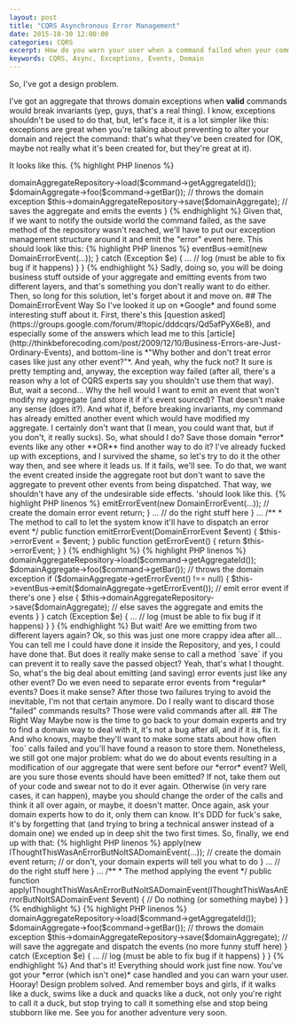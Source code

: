 ```yaml
---
layout: post
title: "CQRS Asynchronous Error Management"
date: 2015-10-30 12:00:00
categories: CQRS
excerpt: How do you warn your user when a command failed when your command handler is async?
keywords: CQRS, Async, Exceptions, Events, Domain
---
```

So, I've got a design problem.

I've got an aggregate that throws domain exceptions when **valid** commands would break invariants (yep, guys, that's a real thing). I know, exceptions shouldn't be used to do that, but, let's face it, it is a lot simpler like this: exceptions are great when you're talking about preventing to alter your domain and reject the command: that's what they've been created for (OK, maybe not really what it's been created for, but they're great at it).

It looks like this.
{% highlight PHP linenos %}
<?php
class FooAggregateRoot
{
    ...
    
    public function foo($bar)
    {
        if (...) { // Invalid condition
            throw new DomainException(...); // The domain exception
        }
    }
}
{% endhighlight %}

Problem is, if my handler is asynchronous, the command would just be rejected (as I planned it to be), but I have no way to warn the user who issued the failing command, as the exception cannot be propagated back to the command issuer. And **I WANT** him to be notified if it fails.

Of course, the easy way would be to say "If you really need your user to be notified right away, just make your handler synchronous and you won't have a problem anymore"... well, that's true, but let's pretend that, for various reasons, **I NEED** it to be asynchronous. So, I've got to find a way to throw that exception back (or do something that looks like it).

As you have to communicate with the external world through events, the evident solution would be to transform those domain exceptions into domain error events. So, let's try it.

## The Exception Way

*Summary of the situation before modification: we've got our command handler which will get the aggregate through its repository, make the domain action described by the command, and finally, the repository saving the modified aggregate and emitting the events outside (through its* embedded *event bus):*
{% highlight PHP linenos %}
<?php
public function handleFooCommand(FooCommand $command)
{
    $domainAggregate = $this->domainAggregateRepository->load($command->getAggregateId());
    $domainAggregate->foo($command->getBar()); // throws the domain exception
    $this->domainAggregateRepository->save($domainAggregate); // saves the aggregate and emits the events
}
{% endhighlight %}

Given that, if we want to notify the outside world the command failed, as the save method of the repository wasn't reached, we'll have to put our exception management structure around it and emit the "error" event here. This should look like this:
{% highlight PHP linenos %}
<?php
public function handleFooCommand(FooCommand $command)
{
    try {
        ... //still does the same stuff as previously
    } catch (DomainException $e) {
        $this->eventBus->emit(new DomainErrorEvent(...));
    } catch (Exception $e) {
        ... // log (must be able to fix bug if it happens)
    }
}
{% endhighlight %}

Sadly, doing so, you will be doing business stuff outside of your aggregate and emitting events from two different layers, and that's something you don't really want to do either. Then, so long for this solution, let's forget about it and move on.

## The DomainErrorEvent Way

So I've looked it up on *Google* and found some interesting stuff about it. First, there's this [question asked](https://groups.google.com/forum/#!topic/dddcqrs/Qd5afPyX6e8), and especially some of the answers which lead me to this [article](http://thinkbeforecoding.com/post/2009/12/10/Business-Errors-are-Just-Ordinary-Events), and bottom-line is *"Why bother and don't treat error cases like just any other event?"*.

And yeah, why the fuck not? It sure is pretty tempting and, anyway, the exception way failed (after all, there's a reason why a lot of CQRS experts say you shouldn't use them that way).

But, wait a second... Why the hell would I want to emit an event that won't modify my aggregate (and store it if it's event sourced)? That doesn't make any sense (does it?). And what if, before breaking invariants, my command has already emitted another event which would have modified my aggregate. I certainly don't want that (I mean, you could want that, but if you don't, it really sucks).

So, what should I do? Save those domain *error* events like any other **OR** find another way to do it? I've already fucked up with exceptions, and I survived the shame, so let's try to do it the other way then, and see where it leads us. If it fails, we'll see.

To do that, we want the event created inside the aggregate root but don't want to save the aggregate to prevent other events from being dispatched. That way, we shouldn't have any of the undesirable side effects.

'should look like this.
{% highlight PHP linenos %}
<?php
class FooAggregateRoot extends EventSourcedAggregateRoot // Yep, I'm using broadway (and you should too ;P)
{
    ...
    
    /**
     * @var Event
     */
    private $errorEvent; // Where the event is stored before being sent by our event bus
    
    public function foo($bar)
    {
        if (...) { // Invalid condition
            $this->emitErrorEvent(new DomainErrorEvent(...)); // create the domain error event
            return;
        }
        ... // do the right stuff here
    }
    
    ...
    
    /**
     * The method to call to let the system know it'll have to dispatch an error event
     */
    public function emitErrorEvent(DomainErrorEvent $event)
    {
        $this->errorEvent = $event;
    }
    
    public function getErrorEvent()
    {
        return $this->errorEvent;
    }
}
{% endhighlight %}
{% highlight PHP linenos %}
<?php
public function handleFooCommand(FooCommand $command)
{
    try {
        $domainAggregate = $this->domainAggregateRepository->load($command->getAggregateId());
        $domainAggregate->foo($command->getBar()); // throws the domain exception
        
        if ($domainAggregate->getErrorEvent() !== null) {
            $this->eventBus->emit($domainAggregate->getErrorEvent()); // emit error event if there's one
        } else {
            $this->domainAggregateRepository->save($domainAggregate); // else saves the aggregate and emits the events
        }
    } catch (Exception $e) {
        ... // log (must be able to fix bug if it happens)
    }
}
{% endhighlight %}

But wait! Are we emitting from two different layers again? Ok, so this was just one more crappy idea after all... You can tell me I could have done it inside the Repository, and yes, I could have done that. But does it really make sense to call a method `save` if you can prevent it to really save the passed object? Yeah, that's what I thought.

So, what's the big deal about emitting (and saving) error events just like any other event? Do we even need to separate error events from *regular* events? Does it make sense? After those two failures trying to avoid the inevitable, I'm not that certain anymore.

Do I really want to discard those "failed" commands results? Those were valid commands after all.

## The Right Way

Maybe now is the time to go back to your domain experts and try to find a domain way to deal with it, it's not a bug after all, and if it is, fix it. And who knows, maybe they'll want to make some stats about how often `foo` calls failed and you'll have found a reason to store them.

Nonetheless, we still got one major problem: what do we do about events resulting in a modification of our aggregate that were sent before our *error* event?

Well, are you sure those events should have been emitted? If not, take them out of your code and swear not to do it ever again. Otherwise (in very rare cases, it can happen), maybe you should change the order of the calls and think it all over again, or maybe, it doesn't matter. Once again, ask your domain experts how to do it, only them can know.

It's DDD for fuck's sake, it's by forgetting that (and trying to bring a technical answer instead of a domain one) we ended up in deep shit the two first times.

So, finally, we end up with that:
{% highlight PHP linenos %}
<?php
class FooAggregateRoot extends EventSourcedAggregateRoot
{
    ...
    
    public function foo($bar)
    {
        if (...) { // Invalid condition
            $this->apply(new IThoughtThisWasAnErrorButNoItSADomainEvent(...)); // create the domain event
            return; // or don't, your domain experts will tell you what to do
        }
        ... // do the right stuff here
    }
    
    ...
    
    /**
     * The method applying the event
     */
    public function applyIThoughtThisWasAnErrorButNoItSADomainEvent(IThoughtThisWasAnErrorButNoItSADomainEvent $event)
    {
        // Do nothing (or something maybe)
    }
}
{% endhighlight %}
{% highlight PHP linenos %}
<?php
public function handleFooCommand(FooCommand $command)
{
    try {
        $domainAggregate = $this->domainAggregateRepository->load($command->getAggregateId());
        $domainAggregate->foo($command->getBar()); // throws the domain exception
        $this->domainAggregateRepository->save($domainAggregate); // will save the aggregate and dispatch the events (no more funny stuff here)
    } catch (Exception $e) {
        ... // log (must be able to fix bug if it happens)
    }
}
{% endhighlight %}

And that's it! Everything should work just fine now. You've got your *error (which isn't one)* case handled and you can warn your user. Hooray! Design problem solved.

And remember boys and girls, if it walks like a duck, swims like a duck and quacks like a duck, not only you're right to call it a duck, but stop trying to call it something else and stop being stubborn like me.

See you for another adventure very soon.
